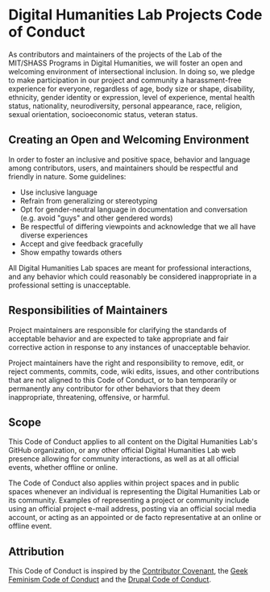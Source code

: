 # Digital Humanities Lab Projects Code of Conduct

As contributors and maintainers of the projects of the Lab of the MIT/SHASS Programs in Digital Humanities, we will foster an open and welcoming environment of intersectional inclusion. In doing so, we pledge to make participation in our project and community a harassment-free experience for everyone, regardless of age, body size or shape, disability, ethnicity, gender identity or expression, level of experience, mental health status, nationality, neurodiversity, personal appearance, race, religion, sexual orientation, socioeconomic status, veteran status.

## Creating an Open and Welcoming Environment

In order to foster an inclusive and positive space, behavior and language among contributors, users, and maintainers should be respectful and friendly in nature. Some guidelines:

*   Use inclusive language
  * Refrain from generalizing or stereotyping
  * Opt for gender-neutral language in documentation and conversation (e.g. avoid "guys" and other gendered words)
*   Be respectful of differing viewpoints and acknowledge that we all have diverse experiences
*   Accept and give feedback gracefully
*   Show empathy towards others

All Digital Humanities Lab spaces are meant for professional interactions, and any behavior which could reasonably be considered inappropriate in a professional setting is unacceptable.

## Responsibilities of Maintainers

Project maintainers are responsible for clarifying the standards of acceptable behavior and are expected to take appropriate and fair corrective action in response to any instances of unacceptable behavior.

Project maintainers have the right and responsibility to remove, edit, or reject comments, commits, code, wiki edits, issues, and other contributions that are not aligned to this Code of Conduct, or to ban temporarily or permanently any contributor for other behaviors that they deem inappropriate, threatening, offensive, or harmful.

## Scope

This Code of Conduct applies to all content on the Digital Humanities Lab's GitHub organization, or any other official Digital Humanities Lab web presence allowing for community interactions, as well as at all official events, whether offline or online.

The Code of Conduct also applies within project spaces and in public spaces whenever an individual is representing the Digital Humanities Lab or its community. Examples of representing a project or community include using an official project e-mail address, posting via an official social media account, or acting as an appointed or de facto representative at an online or offline event.

## Attribution

This Code of Conduct is inspired by the [Contributor Covenant](https://www.contributor-covenant.org/), the [Geek Feminism Code of Conduct](https://geekfeminism.org/about/code-of-conduct/) and the [Drupal Code of Conduct](https://www.drupal.org/dcoc).

